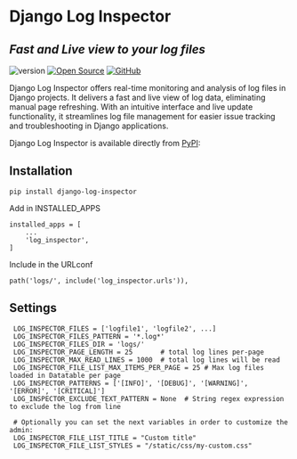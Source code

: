 # Django Log Inspector

## _Fast and Live view to your log files_

![version](https://img.shields.io/badge/version-0.0.4-blue.svg)
[![Open Source](https://badges.frapsoft.com/os/v1/open-source.svg?v=103)](https://opensource.org/)
<a href="https://github.com/peyzor/django-log-inspector"><img src="https://img.shields.io/badge/GitHub-100000?style=for-the-badge&logo=github&logoColor=white" alt="GitHub"/></a>

Django Log Inspector offers real-time monitoring and analysis of log files in Django projects.
It delivers a fast and live view of log data, eliminating manual page refreshing.
With an intuitive interface and live update functionality, it streamlines log file management for easier issue tracking
and troubleshooting in Django applications.

Django Log Inspector is available directly from <a href="https://pypi.org/project/django-log-inspector/">PyPI</a>:

## Installation

```
pip install django-log-inspector
```

Add in INSTALLED_APPS

```
installed_apps = [
    ...
    'log_inspector',
]
```

Include in the URLconf

```
path('logs/', include('log_inspector.urls')),
```


## Settings

```
 LOG_INSPECTOR_FILES = ['logfile1', 'logfile2', ...]
 LOG_INSPECTOR_FILES_PATTERN = '*.log*'
 LOG_INSPECTOR_FILES_DIR = 'logs/'
 LOG_INSPECTOR_PAGE_LENGTH = 25       # total log lines per-page
 LOG_INSPECTOR_MAX_READ_LINES = 1000  # total log lines will be read
 LOG_INSPECTOR_FILE_LIST_MAX_ITEMS_PER_PAGE = 25 # Max log files loaded in Datatable per page
 LOG_INSPECTOR_PATTERNS = ['[INFO]', '[DEBUG]', '[WARNING]', '[ERROR]', '[CRITICAL]']
 LOG_INSPECTOR_EXCLUDE_TEXT_PATTERN = None  # String regex expression to exclude the log from line

 # Optionally you can set the next variables in order to customize the admin:
 LOG_INSPECTOR_FILE_LIST_TITLE = "Custom title"
 LOG_INSPECTOR_FILE_LIST_STYLES = "/static/css/my-custom.css"
```